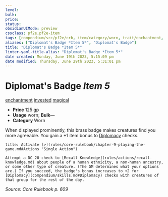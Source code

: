 ```yaml
---
level:
bulk:
price:
status:
obsidianUIMode: preview
cssclass: pf2e,pf2e-item
tags: [compendium/src/pf2e/crb, item/category/worn, trait/enchantment, trait/invested, trait/magical]
aliases: ["Diplomat's Badge *Item 5*", "Diplomat's Badge"]
title: "Diplomat's Badge *Item 5*"
linter-yaml-title-alias: "Diplomat's Badge *Item 5*"
date created: Monday, June 19th 2023, 5:15:09 pm
date modified: Thursday, June 29th 2023, 5:31:01 pm
---
```


# Diplomat's Badge *Item 5*

[enchantment](rules/traits/enchantment.md) [invested](rules/traits/invested.md) [magical](rules/traits/magical.md)  

- **Price** 125 gp
- **Usage** worn; **Bulk**—
- **Category** Worn

When displayed prominently, this brass badge makes creatures find you more agreeable. You gain a +1 item bonus to [Diplomacy](compendium/skills.md#Diplomacy) checks.

```ad-embed-ability
title: Activate [>](rules/core-rulebook/chapter-9-playing-the-game.md#Actions "Single Action")

Attempt a DC 20 check to [Recall Knowledge](rules/actions/recall-knowledge.md) about people of a human ethnicity, a non-human ancestry, or some other type of creature. (The GM determines what your options are.) If you succeed, the badge's bonus increases to +2 for [Diplomacy](compendium/skills.md#Diplomacy) checks with creatures of that group for the rest of the day.
```

*Source: Core Rulebook p. 609*
